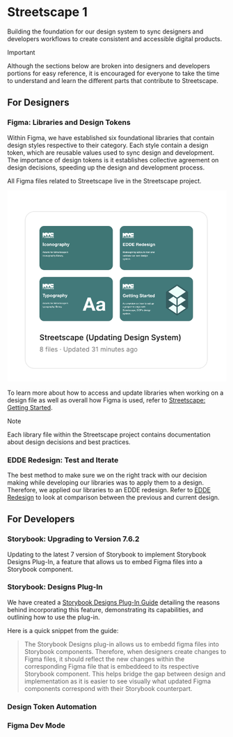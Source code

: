 # Streetscape 1

Building the foundation for our design system to sync designers and developers workflows to create consistent and accessible digital products.

> [!IMPORTANT]
> Although the sections below are broken into designers and developers portions for easy reference, it is encouraged for everyone to take the time to understand and learn the different parts that contribute to Streetscape.

## For Designers

### Figma: Libraries and Design Tokens

Within Figma, we have established six foundational libraries that contain design styles respective to their category. Each style contain a design token, which are reusable values used to sync design and development. The importance of design tokens is it establishes collective agreement on design decisions, speeding up the design and development process.

All Figma files related to Streetscape live in the Streetscape project.

![alt-text](https://github.com/NYCPlanning/design/blob/streetscape-v1/assets/streetscape-v1/streescape%20figma%20project.png)

To learn more about how to access and update libraries when working on a design file as well as overall how Figma is used, refer to [Streetscape: Getting Started](https://www.figma.com/design/mfEZjCGYOX49VKyptVDLG6/Streetscape%3A-Getting-Started?node-id=0-1&t=cP49FaXFBwrFe1i0-1).

> [!NOTE]
> Each library file within the Streetscape project contains documentation about design decisions and best practices.

### EDDE Redesign: Test and Iterate

The best method to make sure we on the right track with our decision making while developing our libraries was to apply them to a design. Therefore, we applied our libraries to an EDDE redesign. Refer to [EDDE Redesign](https://www.figma.com/design/d9FEjwAyl6Mb4Sep9tPdNt/EDDE-Redesign?node-id=6-108&t=ZUED3d3k3Qltot4j-1) to look at comparison between the previous and current design.

## For Developers

### Storybook: Upgrading to Version 7.6.2

Updating to the latest 7 version of Storybook to implement Storybook Designs Plug-In, a feature that allows us to embed Figma files into a Storybook component.

### Storybook: Designs Plug-In

We have created a [Storybook Designs Plug-In Guide](https://github.com/NYCPlanning/design/blob/main/storybook-designs-plugin-guide.md) detailing the reasons behind incorporating this feature, demonstrating its capabilities, and outlining how to use the plug-in.

Here is a quick snippet from the guide:

> The Storybook Designs plug-in allows us to embedd figma files into Storybook components. Therefore, when designers create changes to Figma files, it should reflect the new changes within the corresponding Figma file that is embeddeed to its respective Storybook component. This helps bridge the gap between design and implementation as it is easier to see visually what updated Figma components correspond with their Storybook counterpart.

### Design Token Automation


### Figma Dev Mode
